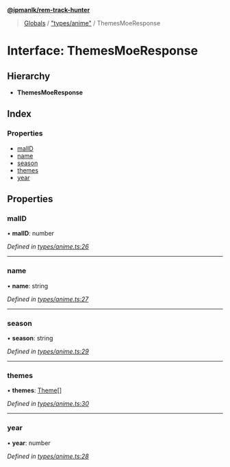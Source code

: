**[@ipmanlk/rem-track-hunter](../README.md)**

> [Globals](../globals.md) / ["types/anime"](../modules/_types_anime_.md) / ThemesMoeResponse

# Interface: ThemesMoeResponse

## Hierarchy

* **ThemesMoeResponse**

## Index

### Properties

* [malID](_types_anime_.themesmoeresponse.md#malid)
* [name](_types_anime_.themesmoeresponse.md#name)
* [season](_types_anime_.themesmoeresponse.md#season)
* [themes](_types_anime_.themesmoeresponse.md#themes)
* [year](_types_anime_.themesmoeresponse.md#year)

## Properties

### malID

•  **malID**: number

*Defined in [types/anime.ts:26](https://github.com/ipmanlk/rem-track-hunter/blob/1b078d0/lib/types/anime.ts#L26)*

___

### name

•  **name**: string

*Defined in [types/anime.ts:27](https://github.com/ipmanlk/rem-track-hunter/blob/1b078d0/lib/types/anime.ts#L27)*

___

### season

•  **season**: string

*Defined in [types/anime.ts:29](https://github.com/ipmanlk/rem-track-hunter/blob/1b078d0/lib/types/anime.ts#L29)*

___

### themes

•  **themes**: [Theme](_types_anime_.theme.md)[]

*Defined in [types/anime.ts:30](https://github.com/ipmanlk/rem-track-hunter/blob/1b078d0/lib/types/anime.ts#L30)*

___

### year

•  **year**: number

*Defined in [types/anime.ts:28](https://github.com/ipmanlk/rem-track-hunter/blob/1b078d0/lib/types/anime.ts#L28)*
